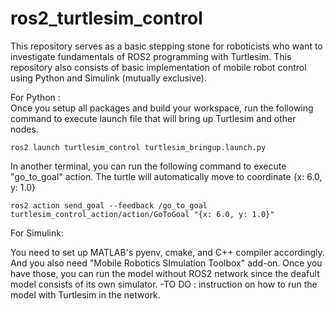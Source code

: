 # ros2_turtlesim_control
This repository serves as a basic stepping stone for roboticists  who want to investigate fundamentals of ROS2 programming with Turtlesim. This repository also consists of basic implementation of mobile robot control using Python and Simulink (mutually exclusive).

For Python : \
Once you setup all packages and build your workspace, run the following command to execute launch file that will bring up Turtlesim and other nodes.
```
ros2 launch turtlesim_control turtlesim_bringup.launch.py 
```

In another terminal, you can run the following command to execute "go_to_goal" action. The turtle will automatically move to coordinate {x: 6.0, y: 1.0}

```
ros2 action send_goal --feedback /go_to_goal turtlesim_control_action/action/GoToGoal "{x: 6.0, y: 1.0}"
```

For Simulink:

You need to set up MATLAB's pyenv, cmake, and C++ compiler accordingly. And you also need "Mobile Robotics SImulation Toolbox" add-on. Once you have those, you can run the model without ROS2 network since the deafult model consists of its own simulator. 
-TO DO : instruction on how to run the model with Turtlesim in the network.
